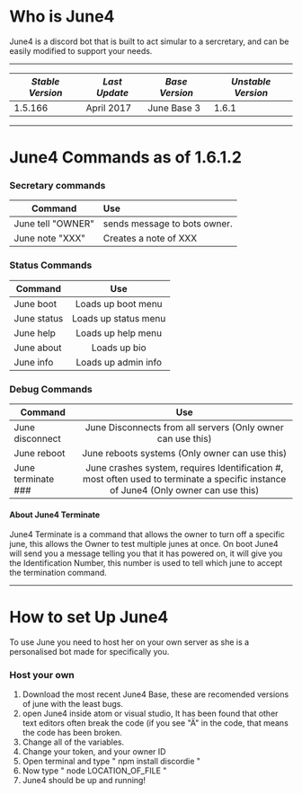 # Who is June4
June4 is a discord bot that is built to act simular to a sercretary, and can be easily modified to support your needs.

---

| *Stable Version*  | *Last Update* | *Base Version*| *Unstable Version* |
| ------------- |----------|--------------|-----------------|
| 1.5.166       |April 2017| June Base 3 | 1.6.1 |

---

# June4 Commands as of 1.6.1.2

### Secretary commands

| Command       | Use         |
| ------------- |:-------------|
| June tell "OWNER"      | sends message to bots owner. |
| June note "XXX"| Creates a note of XXX       |

### Status Commands

| Command       | Use         |
| ------------- |:-------------:|
| June boot| Loads up boot menu       |
| June status| Loads up status menu       |
| June help| Loads up help menu       |
| June about| Loads up bio       |
| June info| Loads up admin info      |
### Debug Commands

| Command       | Use         |
| ------------- |:-------------:|
| June disconnect| June Disconnects from all servers (Only owner can use this)       |
| June reboot| June reboots systems (Only owner can use this)      |
| June terminate ###| June crashes system, requires Identification #, most often used to terminate a specific instance of June4 (Only owner can use this)      |

#### About June4 Terminate

June4 Terminate is a command that allows the owner to turn off a specific june, this allows the Owner to test multiple junes at once.
On boot June4 will send you a message telling you that it has powered on, it will give you the Identification Number, this number is used to tell which june to accept the termination command.  

---

# How to set Up June4

To use June you need to host her on your own server as she is a personalised bot made for specifically you.

### Host your own
1. Download the most recent June4 Base, these are recomended versions of june with the least bugs.
2. open June4 inside atom or visual studio, It has been found that other text editors often break the code (if you see "Ä" in the code, that means the code has been broken.
3. Change all of the variables.
4. Change your token, and your owner ID
5. Open terminal and type "   npm install discordie   "
6. Now type "   node LOCATION_OF_FILE   "
7. June4 should be up and running!
